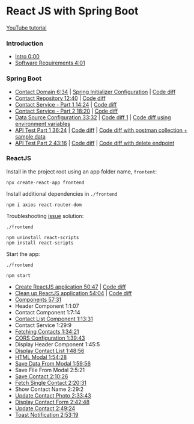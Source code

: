 # React JS with Spring Boot

[YouTube tutorial](https://www.youtube.com/watch?v=-LUA-LHXobE)

### Introduction

- [Intro 0:00](https://www.youtube.com/watch?v=-LUA-LHXobE&t=0s)
- [Software Requirements 4:01](https://www.youtube.com/watch?v=-LUA-LHXobE&t=241s)

### Spring Boot

- [Contact Domain 6:34](https://www.youtube.com/watch?v=-LUA-LHXobE&t=394s) | [Spring Initializer Configuration](docs/start.spring.io.md) | [Code diff](https://github.com/g-milligan/reactjs-with-springboot/commit/f1b7a4ec9c079a75723cc55051219af17eecc29d)
- [Contact Repository 12:40](https://www.youtube.com/watch?v=-LUA-LHXobE&t=760s) | [Code diff](https://github.com/g-milligan/reactjs-with-springboot/commit/b6d176cda572f40a6c8292d37fd71346e35e5efa) 
- [Contact Service - Part 1 14:24](https://www.youtube.com/watch?v=-LUA-LHXobE&t=864s) | [Code diff](https://github.com/g-milligan/reactjs-with-springboot/commit/49d0acfa0acc9bbeeee70d87ccab39a3ec8b90f9)
- [Contact Service - Part 2 18:20](https://www.youtube.com/watch?v=-LUA-LHXobE&t=1100s) | [Code diff](https://github.com/g-milligan/reactjs-with-springboot/commit/29d7391776af70cd237147f4eacd93fa367d49c1)
- [Data Source Configuration 33:32](https://www.youtube.com/watch?v=-LUA-LHXobE&t=2012s) | [Code diff 1](https://github.com/g-milligan/reactjs-with-springboot/commit/bc90add4c10636f3c1ec1f2edb43491837010b9c) | [Code diff using environment variables](https://github.com/g-milligan/reactjs-with-springboot/commit/0e8340940cb87201e6806539e3b16f58f5f83c1b)
- [API Test Part 1 36:24](https://www.youtube.com/watch?v=-LUA-LHXobE&t=2184s) | [Code diff](https://github.com/g-milligan/reactjs-with-springboot/commit/e91392767994fb3f0f36fb3f2043d889055764f3) | [Code diff with postman collection + sample data](https://github.com/g-milligan/reactjs-with-springboot/commit/43647e01d026f13410f5327128ccfa35c3a102a0)
- [API Test Part 2 43:16](https://www.youtube.com/watch?v=-LUA-LHXobE&t=2596s) | [Code diff](https://github.com/g-milligan/reactjs-with-springboot/commit/af79d5ad72aeb226d1a9943b1b6c6fb3acb8daf0) | [Code diff with delete endpoint](https://github.com/g-milligan/reactjs-with-springboot/commit/3e5e62053b71b27e5ebb67d1ecca191cad9ace52)

### ReactJS

Install in the project root using an app folder name, `frontent`:
```shell
npx create-react-app frontend
```

Install additional dependencies in `./frontend`
```shell
npm i axios react-router-dom
```

Troubleshooting [issue](https://www.freecodecamp.org/news/error-error-0308010c-digital-envelope-routines-unsupported-node-error-solved/) solution:

`./frontend`
```shell
npm uninstall react-scripts
npm install react-scripts
```

Start the app:

`./frontend`
```
npm start
```

- [Create ReactJS application 50:47](https://www.youtube.com/watch?v=-LUA-LHXobE&t=3047s) | [Code diff](https://github.com/g-milligan/reactjs-with-springboot/commit/bc0f8a110ede10e2a9fb4c5f8ca25547b145044d)
- [Clean up ReactJS application 54:04](https://www.youtube.com/watch?v=-LUA-LHXobE&t=3244s) | [Code diff](#TODO)
- [Components 57:31](https://www.youtube.com/watch?v=-LUA-LHXobE&t=3451s)
- Header Component 1:1:07
- Contact Component 1:7:14
- [Contact List Component 1:13:31](https://www.youtube.com/watch?v=-LUA-LHXobE&t=4411s)
- Contact Service 1:29:9
- [Fetching Contacts 1:34:21](https://www.youtube.com/watch?v=-LUA-LHXobE&t=5661s)
- [CORS Configuration 1:39:43](https://www.youtube.com/watch?v=-LUA-LHXobE&t=5983s)
- Display Header Component 1:45:5
- [Display Contact List 1:48:56](https://www.youtube.com/watch?v=-LUA-LHXobE&t=6536s)
- [HTML Modal 1:54:28](https://www.youtube.com/watch?v=-LUA-LHXobE&t=6868s)
- [Save Data From Modal 1:59:56](https://www.youtube.com/watch?v=-LUA-LHXobE&t=7196s)
- Save File From Modal 2:5:21
- [Save Contact 2:10:26](https://www.youtube.com/watch?v=-LUA-LHXobE&t=7826s)
- [Fetch Single Contact 2:20:31](https://www.youtube.com/watch?v=-LUA-LHXobE&t=8431s)
- Show Contact Name 2:29:2
- [Update Contact Photo 2:33:43](https://www.youtube.com/watch?v=-LUA-LHXobE&t=9223s)
- [Display Contact Form 2:42:48](https://www.youtube.com/watch?v=-LUA-LHXobE&t=9768s)
- [Update Contact 2:49:24](https://www.youtube.com/watch?v=-LUA-LHXobE&t=10164s)
- [Toast Notification 2:53:19](https://www.youtube.com/watch?v=-LUA-LHXobE&t=10399s)